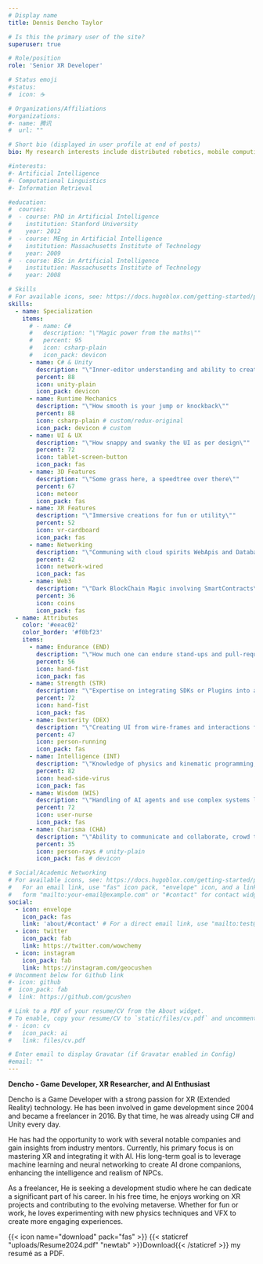```yaml
---
# Display name
title: Dennis Dencho Taylor

# Is this the primary user of the site?
superuser: true

# Role/position
role: 'Senior XR Developer'

# Status emoji
#status:
#  icon: ☕️

# Organizations/Affiliations
#organizations:
#- name: 腾讯
#  url: ""

# Short bio (displayed in user profile at end of posts)
bio: My research interests include distributed robotics, mobile computing and programmable matter.

#interests:
#- Artificial Intelligence
#- Computational Linguistics
#- Information Retrieval

#education:
#  courses:
#  - course: PhD in Artificial Intelligence
#    institution: Stanford University
#    year: 2012
#  - course: MEng in Artificial Intelligence
#    institution: Massachusetts Institute of Technology
#    year: 2009
#  - course: BSc in Artificial Intelligence
#    institution: Massachusetts Institute of Technology
#    year: 2008

# Skills
# For available icons, see: https://docs.hugoblox.com/getting-started/page-builder/#icons
skills:
  - name: Specialization
    items:
      # - name: C#
      #   description: "\"Magic power from the maths\""
      #   percent: 95
      #   icon: csharp-plain
      #   icon_pack: devicon
      - name: C# & Unity
        description: "\"Inner-editor understanding and ability to create editor tools\""
        percent: 88
        icon: unity-plain
        icon_pack: devicon
      - name: Runtime Mechanics
        description: "\"How smooth is your jump or knockback\""
        percent: 88
        icon: csharp-plain # custom/redux-original
        icon_pack: devicon # custom
      - name: UI & UX
        description: "\"How snappy and swanky the UI as per design\""
        percent: 72
        icon: tablet-screen-button
        icon_pack: fas
      - name: 3D Features
        description: "\"Some grass here, a speedtree over there\""
        percent: 67
        icon: meteor
        icon_pack: fas
      - name: XR Features
        description: "\"Immersive creations for fun or utility\""
        percent: 52
        icon: vr-cardboard
        icon_pack: fas
      - name: Networking
        description: "\"Communing with cloud spirits WebApis and Databases using Handcrafted web requests\""
        percent: 42
        icon: network-wired
        icon_pack: fas
      - name: Web3
        description: "\"Dark BlockChain Magic involving SmartContracts\""
        percent: 36
        icon: coins
        icon_pack: fas
  - name: Attributes
    color: '#eeac02'
    color_border: '#f0bf23'
    items:
      - name: Endurance (END)
        description: "\"How much one can endure stand-ups and pull-requests\""
        percent: 56
        icon: hand-fist
        icon_pack: fas
      - name: Strength (STR)
        description: "\"Expertise on integrating SDKs or Plugins into a source of magic\""
        percent: 72
        icon: hand-fist
        icon_pack: fas
      - name: Dexterity (DEX)
        description: "\"Creating UI from wire-frames and interactions from cross platform input\""
        percent: 47
        icon: person-running
        icon_pack: fas
      - name: Intelligence (INT)
        description: "\"Knowledge of physics and kinematic programming, math vision capability\""
        percent: 82
        icon: head-side-virus
        icon_pack: fas
      - name: Wisdom (WIS)
        description: "\"Handling of AI agents and use complex systems like XR, Networking and Database SDKs\""
        percent: 72
        icon: user-nurse
        icon_pack: fas
      - name: Charisma (CHA)
        description: "\"Ability to communicate and collaborate, crowd taming muggles\""
        percent: 35
        icon: person-rays # unity-plain
        icon_pack: fas # devicon

# Social/Academic Networking
# For available icons, see: https://docs.hugoblox.com/getting-started/page-builder/#icons
#   For an email link, use "fas" icon pack, "envelope" icon, and a link in the
#   form "mailto:your-email@example.com" or "#contact" for contact widget.
social:
  - icon: envelope
    icon_pack: fas
    link: 'about/#contact' # For a direct email link, use "mailto:test@example.org".
  - icon: twitter
    icon_pack: fab
    link: https://twitter.com/wowchemy
  - icon: instagram
    icon_pack: fab
    link: https://instagram.com/geocushen
# Uncomment below for Github link
#- icon: github
#  icon_pack: fab
#  link: https://github.com/gcushen

# Link to a PDF of your resume/CV from the About widget.
# To enable, copy your resume/CV to `static/files/cv.pdf` and uncomment the lines below.
# - icon: cv
#   icon_pack: ai
#   link: files/cv.pdf

# Enter email to display Gravatar (if Gravatar enabled in Config)
#email: ""
---
```


**Dencho - Game Developer, XR Researcher, and AI Enthusiast**

Dencho is a Game Developer with a strong passion for XR (Extended Reality) technology. He has been involved in game development since 2004 and became a freelancer in 2016. By that time, he was already using C# and Unity every day.

He has had the opportunity to work with several notable companies and gain insights from industry mentors. Currently, his primary focus is on mastering XR and integrating it with AI. His long-term goal is to leverage machine learning and neural networking to create AI drone companions, enhancing the intelligence and realism of NPCs.

As a freelancer, He is seeking a development studio where he can dedicate a significant part of his career. In his free time, he enjoys working on XR projects and contributing to the evolving metaverse. Whether for fun or work, he loves experimenting with new physics techniques and VFX to create more engaging experiences.

{{< icon name="download" pack="fas" >}} {{< staticref "uploads/Resume2024.pdf" "newtab" >}}Download{{< /staticref >}} my resumé as a PDF.
